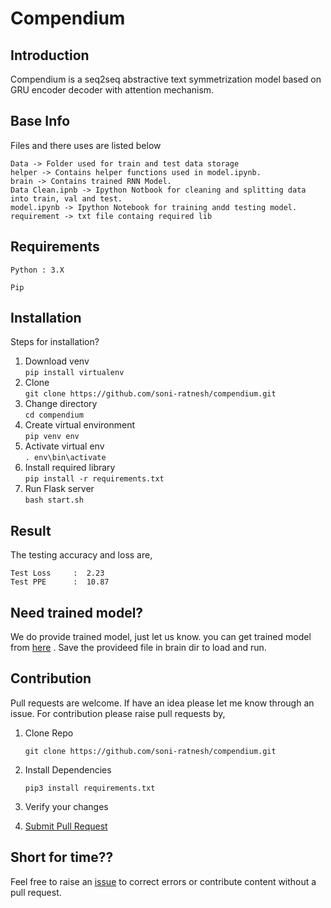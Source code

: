 # Compendium
## Introduction
Compendium is a seq2seq abstractive text symmetrization model based on GRU encoder decoder with attention mechanism.  
## Base Info
Files and there uses are listed below
     
    Data -> Folder used for train and test data storage
    helper -> Contains helper functions used in model.ipynb.
    brain -> Contains trained RNN Model.
    Data Clean.ipnb -> Ipython Notbook for cleaning and splitting data into train, val and test.
    model.ipynb -> Ipython Notebook for training andd testing model.
    requirement -> txt file containg required lib
    
## Requirements

`Python : 3.X`

`Pip`

## Installation
Steps for installation?<br>
1. Download venv<br>
`pip install virtualenv`
2. Clone<br>
`git clone https://github.com/soni-ratnesh/compendium.git`
3. Change directory<br>
`cd compendium                                                                                                                                                                                                                                                                                                                                                                                                                                                                                                                                                                                                                      `
4. Create virtual environment<br>
`pip venv env`
5. Activate virtual env<br>
`. env\bin\activate`
6. Install required library<br>
`pip install -r requirements.txt`  
7. Run Flask server<br>
`bash start.sh`

## Result
The testing accuracy and loss are,<br>

    Test Loss     :  2.23
    Test PPE      :  10.87

## Need trained model?
We do provide trained model, just let us know. you can get trained model from [here](https://drive.google.com/file/d/1v4Ja_5NAHfUe4e_cJi1wGFI8XojVTyfV/view?usp=sharing) . Save the provideed file in brain dir to load and run.


## Contribution
Pull requests are welcome. If have an idea please let me know through an issue.
For contribution please raise pull requests by,


 1. Clone Repo

    `git clone https://github.com/soni-ratnesh/compendium.git`

 2. Install Dependencies
 
    `pip3 install requirements.txt`

 3. Verify your changes 

 4. [Submit Pull Request](https://docs.github.com/en/github/collaborating-with-issues-and-pull-requests/creating-a-pull-request)

## Short for time??<br>                                                  
Feel free to raise an [issue](https://github.com/soni-ratnesh/compendium/issues) to correct errors or contribute content without a pull request.
